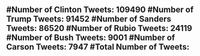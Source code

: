 #Number of Clinton Tweets: 109490
#Number of Trump Tweets: 91452
#Number of Sanders Tweets: 86520
#Number of Rubio Tweets: 24119
#Number of Bush Tweets: 9001
#Number of Carson Tweets: 7947
#Total Number of Tweets:  
---
